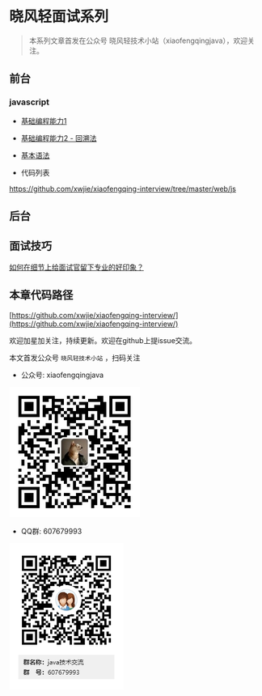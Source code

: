 # 晓风轻面试系列

> 本系列文章首发在公众号 晓风轻技术小站（xiaofengqingjava），欢迎关注。


## 前台

### javascript

- [基础编程能力1](web-js1.md)
- [基础编程能力2 - 回溯法](web-js2.md)
- [基本语法](web-js3.md)

- 代码列表 


https://github.com/xwjie/xiaofengqing-interview/tree/master/web/js

## 后台

## 面试技巧

[如何在细节上给面试官留下专业的好印象？](interview-tip.md)

## 本章代码路径

[https://github.com/xwjie/xiaofengqing-interview/](https://github.com/xwjie/xiaofengqing-interview/)

欢迎加星加关注，持续更新。欢迎在github上提issue交流。

本文首发公众号 `晓风轻技术小站` ，扫码关注

- 公众号: xiaofengqingjava

![晓风轻技术小站](xiaofengqingjava.jpg)

- QQ群: 607679993

![晓风轻技术小站](qq.png)
